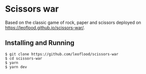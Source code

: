# Scissors war

Based on the classic game of rock, paper and scissors deployed on https://leoflood.github.io/scissors-war/.

## Installing and Running

```
$ git clone https://github.com/leoflood/scissors-war
$ cd scissors-war
$ yarn
$ yarn dev
```
